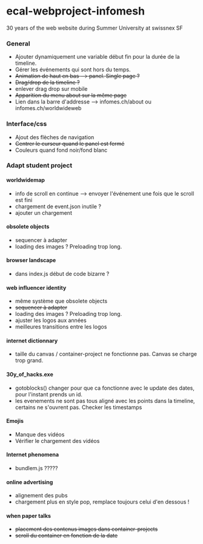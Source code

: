 # ecal-webproject-infomesh
30 years of the web website during Summer University at swissnex SF

### General
- Ajouter dynamiquement une variable début fin pour la durée de la timeline.
- Gérer les événements qui sont hors du temps. 
- ~~Animation de haut en bas --> panel. Single page ?~~
- ~~Drag/drop de la timeline ?~~
- enlever drag drop sur mobile
- ~~Apparition du menu about sur la même page~~
- Lien dans la barre d'addresse --> infomes.ch/about  ou infomes.ch/worldwideweb

### Interface/css
- Ajout des flèches de navigation
- ~~Centrer le curseur quand le panel est fermé~~
- Couleurs quand fond noir/fond blanc

### Adapt student project
#### worldwidemap
- info de scroll en continue --> envoyer l'événement une fois que le scroll est fini
- chargement de event.json inutile ?
- ajouter un chargement

#### obsolete objects
- sequencer à adapter
- loading des images ? Preloading trop long.

#### browser landscape
- dans index.js début de code bizarre ?

#### web influencer identity
- même système que obsolete objects
- ~~sequencer à adapter~~
- loading des images ? Preloading trop long.
- ajuster les logos aux années
- meilleures transitions entre les logos

#### internet dictionnary
- taille du canvas / container-project ne fonctionne pas. Canvas se charge trop grand. 

#### 30y_of_hacks.exe
- gotoblocks() changer pour que ca fonctionne avec le update des dates, pour l'instant prends un id.
- les evenements ne sont pas tous aligné avec les points dans la timeline, certains ne s'ouvrent pas. Checker les timestamps

#### Emojis
- Manque des vidéos
- Vérifier le chargement des vidéos

#### Internet phenomena 
- bundlem.js ?????

#### online advertising
- alignement des pubs
- chargement plus en style pop, remplace toujours celui d'en dessous !

#### when paper talks
- ~~placement des contenus images dans container-projects~~
- ~~scroll du container en fonction de la date~~









